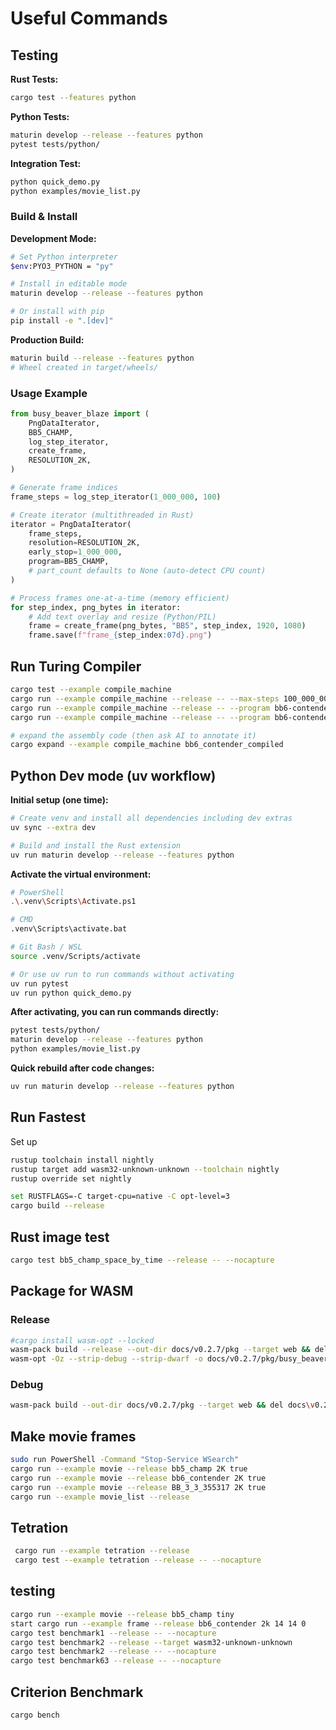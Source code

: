 # Useful Commands

<!-- cmk update these -->

## Testing

**Rust Tests:**

```bash
cargo test --features python
```

**Python Tests:**

```bash
maturin develop --release --features python
pytest tests/python/
```

**Integration Test:**

```bash
python quick_demo.py
python examples/movie_list.py
```

### Build & Install

**Development Mode:**

```bash
# Set Python interpreter
$env:PYO3_PYTHON = "py"

# Install in editable mode
maturin develop --release --features python

# Or install with pip
pip install -e ".[dev]"
```

**Production Build:**

```bash
maturin build --release --features python
# Wheel created in target/wheels/
```

### Usage Example

```python
from busy_beaver_blaze import (
    PngDataIterator,
    BB5_CHAMP,
    log_step_iterator,
    create_frame,
    RESOLUTION_2K,
)

# Generate frame indices
frame_steps = log_step_iterator(1_000_000, 100)

# Create iterator (multithreaded in Rust)
iterator = PngDataIterator(
    frame_steps,
    resolution=RESOLUTION_2K,
    early_stop=1_000_000,
    program=BB5_CHAMP,
    # part_count defaults to None (auto-detect CPU count)
)

# Process frames one-at-a-time (memory efficient)
for step_index, png_bytes in iterator:
    # Add text overlay and resize (Python/PIL)
    frame = create_frame(png_bytes, "BB5", step_index, 1920, 1080)
    frame.save(f"frame_{step_index:07d}.png")
```

## Run Turing Compiler

```bash
cargo test --example compile_machine
cargo run --example compile_machine --release -- --max-steps 100_000_000
cargo run --example compile_machine --release -- --program bb6-contender --interval 100_000_000_000  --min-tape 4 --max-tape 1,000,000,000,000,000
cargo run --example compile_machine --release -- --program bb6-contender --interval 1_000_000_000 --max-steps 25,000,000,000

# expand the assembly code (then ask AI to annotate it)
cargo expand --example compile_machine bb6_contender_compiled
```

## Python Dev mode (uv workflow)

**Initial setup (one time):**

```bash
# Create venv and install all dependencies including dev extras
uv sync --extra dev

# Build and install the Rust extension
uv run maturin develop --release --features python
```

**Activate the virtual environment:**

```bash
# PowerShell
.\.venv\Scripts\Activate.ps1

# CMD
.venv\Scripts\activate.bat

# Git Bash / WSL
source .venv/Scripts/activate

# Or use uv run to run commands without activating
uv run pytest
uv run python quick_demo.py
```

**After activating, you can run commands directly:**

```bash
pytest tests/python/
maturin develop --release --features python
python examples/movie_list.py
```

**Quick rebuild after code changes:**

```bash
uv run maturin develop --release --features python
```

## Run Fastest

Set up

```bash
rustup toolchain install nightly
rustup target add wasm32-unknown-unknown --toolchain nightly
rustup override set nightly
```

```bash
set RUSTFLAGS=-C target-cpu=native -C opt-level=3
cargo build --release
```

## Rust image test

```bash
cargo test bb5_champ_space_by_time --release -- --nocapture
```

## Package for WASM

### Release

```bash
#cargo install wasm-opt --locked
wasm-pack build --release --out-dir docs/v0.2.7/pkg --target web && del docs\v0.2.7\pkg\.gitignore
wasm-opt -Oz --strip-debug --strip-dwarf -o docs/v0.2.7/pkg/busy_beaver_blaze_bg.wasm docs/v0.2.7/pkg/busy_beaver_blaze_bg.wasm
```

### Debug

```bash
wasm-pack build --out-dir docs/v0.2.7/pkg --target web && del docs\v0.2.7\pkg\.gitignore
```

## Make movie frames

```bash
sudo run PowerShell -Command "Stop-Service WSearch"
cargo run --example movie --release bb5_champ 2K true
cargo run --example movie --release bb6_contender 2K true
cargo run --example movie --release BB_3_3_355317 2K true
cargo run --example movie_list --release
```

## Tetration

```bash
 cargo run --example tetration --release
 cargo test --example tetration --release -- --nocapture
```

## testing

```bash
cargo run --example movie --release bb5_champ tiny
start cargo run --example frame --release bb6_contender 2k 14 14 0 
cargo test benchmark1 --release -- --nocapture
cargo test benchmark2 --release --target wasm32-unknown-unknown
cargo test benchmark2 --release -- --nocapture
cargo test benchmark63 --release -- --nocapture
```

## Criterion Benchmark

```bash
cargo bench
```
